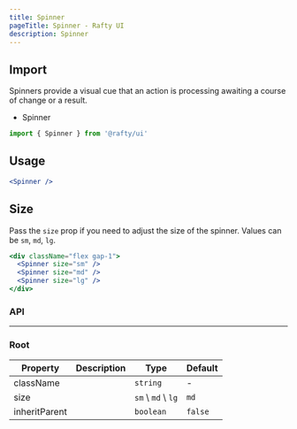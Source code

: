 ```yaml
---
title: Spinner
pageTitle: Spinner - Rafty UI
description: Spinner
---
```


## Import

Spinners provide a visual cue that an action is processing awaiting a course of change or a result.

- Spinner

```jsx
import { Spinner } from '@rafty/ui'
```

## Usage

```jsx
<Spinner />
```

## Size

Pass the `size` prop if you need to adjust the size of the spinner. Values can be `sm`, `md`, `lg`.

```jsx
<div className="flex gap-1">
  <Spinner size="sm" />
  <Spinner size="md" />
  <Spinner size="lg" />
</div>
```

### API

---

### Root

| Property      | Description | Type               | Default |
| ------------- | ----------- | ------------------ | ------- |
| className     |             | `string`           | -       |
| size          |             | `sm` \ `md` \ `lg` | `md`    |
| inheritParent |             | `boolean`          | `false` |
